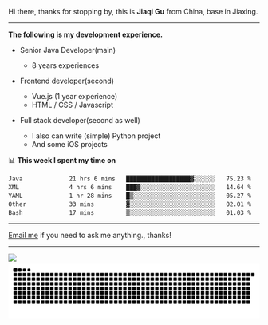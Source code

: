 Hi there, thanks for stopping by, this is **Jiaqi Gu** from China, base in Jiaxing.

---

**The following is my development experience.**

- Senior Java Developer(main)
  - 8 years experiences

- Frontend developer(second)
  - Vue.js (1 year experience)
  - HTML / CSS / Javascript
  
- Full stack developer(second as well)
  - I also can write (simple) Python project
  - And some iOS projects

📊 **This week I spent my time on**
<!--START_SECTION:waka-->

```txt
Java             21 hrs 6 mins   ██████████████████▓░░░░░░   75.23 %
XML              4 hrs 6 mins    ███▓░░░░░░░░░░░░░░░░░░░░░   14.64 %
YAML             1 hr 28 mins    █▒░░░░░░░░░░░░░░░░░░░░░░░   05.27 %
Other            33 mins         ▓░░░░░░░░░░░░░░░░░░░░░░░░   02.01 %
Bash             17 mins         ▒░░░░░░░░░░░░░░░░░░░░░░░░   01.03 %
```

<!--END_SECTION:waka-->

---

[Email me](mailto:htk2klwgr@mozmail.com?subject=Hiring_from_GitHub) if you need to ask me anything., thanks!

---

![]( https://visitor-badge.glitch.me/badge?page_id=githubgujiaqi)
![]( https://github.com/droid-Q/droid-Q/raw/output/github-contribution-grid-snake.svg#gh-dark-mode-only)
